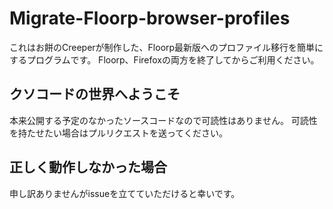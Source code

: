 # Migrate-Floorp-browser-profiles
これはお餅のCreeperが制作した、Floorp最新版へのプロファイル移行を簡単にするプログラムです。
Floorp、Firefoxの両方を終了してからご利用ください。

## クソコードの世界へようこそ
本来公開する予定のなかったソースコードなので可読性はありません。
可読性を持たせたい場合はプルリクエストを送ってください。

## 正しく動作しなかった場合
申し訳ありませんがissueを立てていただけると幸いです。
